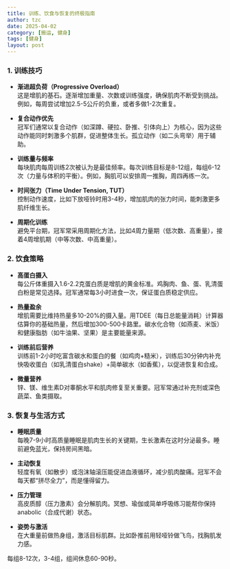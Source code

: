 ```yaml
---
title: 训练、饮食与恢复的终极指南
author: tzc
date: 2025-04-02
category: [搬运, 健身]
tags: [健身]
layout: post
---
```


### 1. 训练技巧

- **渐进超负荷（Progressive Overload）**  
  这是增肌的基石。逐渐增加重量、次数或训练强度，确保肌肉不断受到挑战。例如，每周尝试增加2.5-5公斤的负重，或者多做1-2次重复。

- **复合动作优先**  
  冠军们通常以复合动作（如深蹲、硬拉、卧推、引体向上）为核心，因为这些动作能同时刺激多个肌群，促进整体生长。孤立动作（如二头弯举）用于辅助。

- **训练量与频率**  
  每块肌肉每周训练2次被认为是最佳频率。每次训练目标是8-12组，每组6-12次（力量与体积的平衡）。例如，胸肌可以安排周一推胸，周四再练一次。

- **时间张力（Time Under Tension, TUT）**  
  控制动作速度，比如下放哑铃时用3-4秒，增加肌肉的张力时间，能刺激更多肌纤维生长。

- **周期化训练**  
  避免平台期，冠军常采用周期化方法，比如4周力量期（低次数、高重量），接着4周增肌期（中等次数、中高重量）。

### 2. 饮食策略

- **高蛋白摄入**  
  每公斤体重摄入1.6-2.2克蛋白质是增肌的黄金标准。鸡胸肉、鱼、蛋、乳清蛋白粉是常见选择。冠军通常每3小时进食一次，保证蛋白质稳定供应。

- **热量盈余**  
  增肌需要比维持热量多10-20%的摄入量。用TDEE（每日总能量消耗）计算器估算你的基础热量，然后增加300-500卡路里。碳水化合物（如燕麦、米饭）和健康脂肪（如牛油果、坚果）是主要能量来源。

- **训练前后营养**  
  训练前1-2小时吃富含碳水和蛋白的餐（如鸡肉+糙米），训练后30分钟内补充快吸收蛋白（如乳清蛋白shake）+简单碳水（如香蕉），以促进恢复和合成。

- **微量营养**  
  锌、镁、维生素D对睾酮水平和肌肉修复至关重要。冠军常通过补充剂或深色蔬菜、鱼类摄取。

### 3. 恢复与生活方式

- **睡眠质量**  
  每晚7-9小时高质量睡眠是肌肉生长的关键期，生长激素在这时分泌最多。睡前避免蓝光，保持房间黑暗。

- **主动恢复**  
  轻度有氧（如散步）或泡沫轴滚压能促进血液循环，减少肌肉酸痛。冠军不会每天都“拼尽全力”，而是懂得留力。

- **压力管理**  
  高皮质醇（压力激素）会分解肌肉。冥想、瑜伽或简单呼吸练习能帮你保持 anabolic（合成代谢）状态。

- **姿势与激活**  
  在大重量前做热身组，激活目标肌群。比如卧推前用轻哑铃做飞鸟，找胸肌发力感。

每组8-12次，3-4组，组间休息60-90秒。

